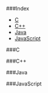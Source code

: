 ###Index
* [C](#c)
* [C++](#c-1)
* [Java](#java)
* [JavaScript](#javascript)

###C


###C++


###Java


###JavaScript

